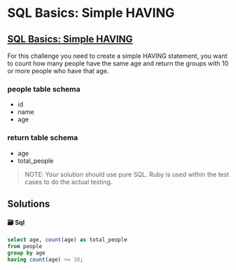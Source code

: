 # SQL Basics: Simple HAVING

## [SQL Basics: Simple HAVING ](https://www.codewars.com/kata/58164ddf890632ce00000220)

For this challenge you need to create a simple HAVING statement, you want to count how many people have the same age and return the groups with 10 or more people who have that age.

### people table schema

* id
* name
* age

### return table schema

* age
* total\_people

> NOTE: Your solution should use pure SQL. Ruby is used within the test cases to do the actual testing.

## Solutions

#### 🗃️ Sql

```sql
select age, count(age) as total_people
from people
group by age
having count(age) >= 10;
```

